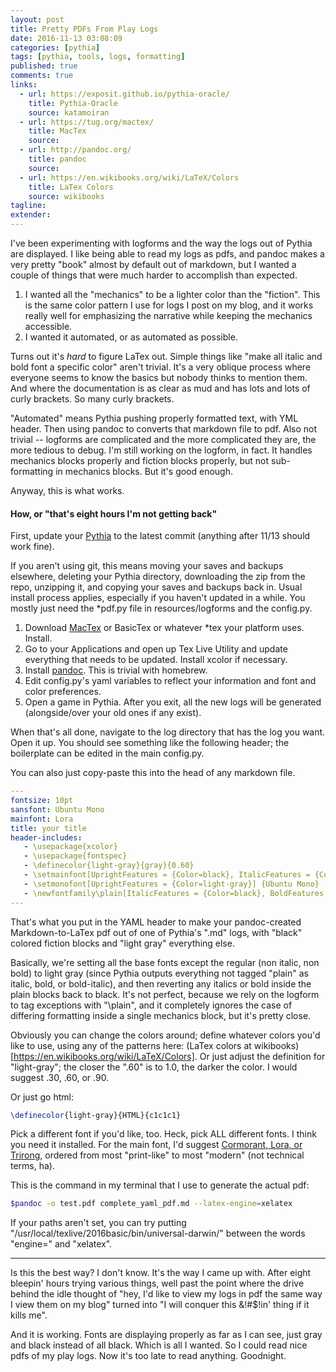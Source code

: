 ```yaml
---
layout: post
title: Pretty PDFs From Play Logs
date: 2016-11-13 03:08:09
categories: [pythia]
tags: [pythia, tools, logs, formatting]
published: true
comments: true
links:
  - url: https://exposit.github.io/pythia-oracle/
    title: Pythia-Oracle
    source: katamoiran
  - url: https://tug.org/mactex/
    title: MacTex
    source:
  - url: http://pandoc.org/
    title: pandoc
    source:
  - url: https://en.wikibooks.org/wiki/LaTeX/Colors
    title: LaTex Colors
    source: wikibooks
tagline:
extender:
---
```


I've been experimenting with logforms and the way the logs out of Pythia are displayed. I like being able to read my logs as pdfs, and pandoc makes a very pretty "book" almost by default out of markdown, but I wanted a couple of things that were much harder to accomplish than expected.

1. I wanted all the "mechanics" to be a lighter color than the "fiction". This is the same color pattern I use for logs I post on my blog, and it works really well for emphasizing the narrative while keeping the mechanics accessible.
2. I wanted it automated, or as automated as possible.

Turns out it's *hard* to figure LaTex out. Simple things like "make all italic and bold font a specific color" aren't trivial. It's a very oblique process where everyone seems to know the basics but nobody thinks to mention them. And where the documentation is as clear as mud and has lots and lots of curly brackets. So many curly brackets.


<!--more-->


"Automated" means Pythia pushing properly formatted text, with YML header. Then using pandoc to converts that markdown file to pdf. Also not trivial -- logforms are complicated and the more complicated they are, the more tedious to debug. I'm still working on the logform, in fact. It handles mechanics blocks properly and fiction blocks properly, but not sub-formatting in mechanics blocks. But it's good enough.

Anyway, this is what works.

#### How, or "that's eight hours I'm not getting back"

First, update your [Pythia](https://exposit.github.io/pythia-oracle/) to the latest commit (anything after 11/13 should work fine).

If you aren't using git, this means moving your saves and backups elsewhere, deleting your Pythia directory, downloading the zip from the repo, unzipping it, and copying your saves and backups back in. Usual install process applies, especially if you haven't updated in a while.  You mostly just need the *pdf.py file in resources/logforms and the config.py.

1. Download [MacTex](https://tug.org/mactex/) or BasicTex or whatever *tex your platform uses. Install.
2. Go to your Applications and open up Tex Live Utility and update everything that needs to be updated. Install xcolor if necessary.
3. Install [pandoc](http://pandoc.org/). This is trivial with homebrew.
4. Edit config.py's yaml variables to reflect your information and font and color preferences.
4. Open a game in Pythia. After you exit, all the new logs will be generated (alongside/over your old ones if any exist).

When that's all done, navigate to the log directory that has the log you want. Open it up. You should see something like the following header; the boilerplate can be edited in the main config.py.

You can also just copy-paste this into the head of any markdown file.

```yaml
---
fontsize: 10pt
sansfont: Ubuntu Mono
mainfont: Lora
title: your title
header-includes:
   - \usepackage{xcolor}
   - \usepackage{fontspec}
   - \definecolor{light-gray}{gray}{0.60}
   - \setmainfont[UprightFeatures = {Color=black}, ItalicFeatures = {Color=light-gray}, BoldFeatures = {Color=light-gray}, BoldItalicFeatures = {Color=light-gray} ] {Lora}
   - \setmonofont[UprightFeatures = {Color=light-gray}] {Ubuntu Mono}
   - \newfontfamily\plain[ItalicFeatures = {Color=black}, BoldFeatures = {Color=black}, BoldItalicFeatures = {Color=black}] {Lora}
---
```

That's what you put in the YAML header to make your pandoc-created Markdown-to-LaTex pdf out of one of Pythia's ".md" logs, with "black" colored fiction blocks and "light gray" everything else.

Basically, we're setting all the base fonts except the regular (non italic, non bold) to light gray (since Pythia outputs everything not tagged "plain" as italic, bold, or bold-italic), and then reverting any italics or bold inside the plain blocks back to black. It's not perfect, because we rely on the logform to tag exceptions with "\plain", and it completely ignores the case of differing formatting inside a single mechanics block, but it's pretty close.

Obviously you can change the colors around; define whatever colors you'd like to use, using any of the patterns here: (LaTex colors at wikibooks)[https://en.wikibooks.org/wiki/LaTeX/Colors]. Or just adjust the definition for "light-gray"; the closer the ".60" is to 1.0, the darker the color. I would suggest .30, .60, or .90.

Or just go html:

```tex
\definecolor{light-gray}{HTML}{c1c1c1}
```

Pick a different font if you'd like, too. Heck, pick ALL different fonts. I think you need it installed. For the main font, I'd suggest [Cormorant, Lora, or Trirong](https://fonts.google.com/?category=Serif&selection.family=Cormorant+Garamond|Lora|Trirong), ordered from most "print-like" to most "modern" (not technical terms, ha).

This is the command in my terminal that I use to generate the actual pdf:

```bash
$pandoc -o test.pdf complete_yaml_pdf.md --latex-engine=xelatex
```

If your paths aren't set, you can try putting "/usr/local/texlive/2016basic/bin/universal-darwin/" between the words "engine=" and "xelatex".

---

Is this the best way? I don't know. It's the way I came up with. After eight bleepin' hours trying various things, well past the point where the drive behind the idle thought of "hey, I'd like to view my logs in pdf the same way I view them on my blog" turned into "I will conquer this &!#$!in' thing if it kills me".

And it is working. Fonts are displaying properly as far as I can see, just gray and black instead of all black. Which is all I wanted. So I could read nice pdfs of my play logs. Now it's too late to read anything. Goodnight.


